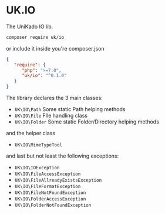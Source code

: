 # UK.IO

The UniKado IO lib.

```bash
composer require uk/io
```

or include it inside you're composer.json

```json
{
   "require": {
      "php": ">=7.0",
      "uk/io": "^0.1.0"
   }
}
```

The library declares the 3 main classes:

* `UK\IO\Path` Some static Path helping methods
* `UK\IO\File` FIle handling class
* `UK\IO\Folder` Some static Folder/Directory helping methods

and the helper class

* `UK\IO\MimeTypeTool`


and last but not least the following exceptions:

* `UK\IO\IOException`
* `UK\IO\FileAccessException`
* `UK\IO\FileAllreadyExistsException`
* `UK\IO\FileFormatException`
* `UK\IO\FileNotFoundException`
* `UK\IO\FolderAccessException`
* `UK\IO\FolderNotFoundException`